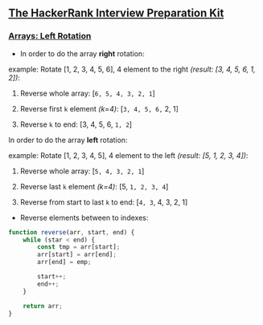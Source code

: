 ## [The HackerRank Interview Preparation Kit](https://www.hackerrank.com/interview/interview-preparation-kit)

### [Arrays: Left Rotation](https://www.hackerrank.com/challenges/ctci-array-left-rotation/problem?h_l=interview&playlist_slugs%5B%5D=interview-preparation-kit&playlist_slugs%5B%5D=arrays)

-   In order to do the array **right** rotation:

example: Rotate [1, 2, 3, 4, 5, 6], 4 element to the right _(result: [3, 4, 5, 6, 1, 2])_:

1. Reverse whole array: [`6, 5, 4, 3, 2, 1`]

2. Reverse first `k` element _(k=4)_: [`3, 4, 5, 6,` 2, 1]

3. Reverse `k` to end: [3, 4, 5, 6, `1, 2`]

In order to do the array **left** rotation:

example: Rotate [1, 2, 3, 4, 5], 4 element to the left _(result: [5, 1, 2, 3, 4])_:

1. Reverse whole array: [`5, 4, 3, 2, 1`]

2. Reverse last `k` element _(k=4)_: [5, `1, 2, 3, 4`]

3. Reverse from start to last `k` to end: [`4, 3`, 4, 3, 2, 1]

-   Reverse elements between to indexes:

```js
function reverse(arr, start, end) {
    while (star < end) {
        const tmp = arr[start];
        arr[start] = arr[end];
        arr[end] = emp;

        start++;
        end++;
    }

    return arr;
}
```
